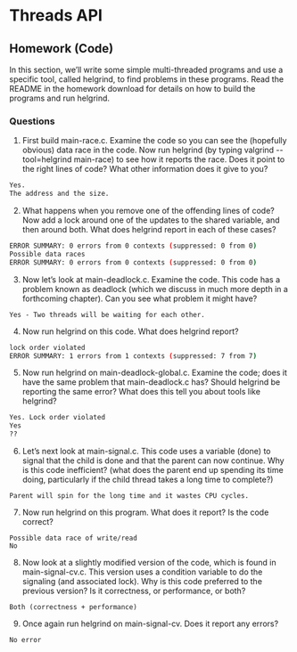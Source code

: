# Threads API 

## Homework (Code)
In this section, we’ll write some simple multi-threaded programs and use a specific tool, called helgrind, to find problems in these programs. Read the README in the homework download for details on how to build the programs and run helgrind.

### Questions
1. First build main-race.c. Examine the code so you can see the (hopefully obvious) data race in the code. Now run helgrind (by typing valgrind --tool=helgrind main-race) to see how it reports the race. Does it point to the right lines of code? What other information does it give to you?

```sh
Yes.
The address and the size.
```

2. What happens when you remove one of the offending lines of code? Now
add a lock around one of the updates to the shared variable, and then around
both. What does helgrind report in each of these cases?
```sh
ERROR SUMMARY: 0 errors from 0 contexts (suppressed: 0 from 0)
Possible data races 
ERROR SUMMARY: 0 errors from 0 contexts (suppressed: 0 from 0)
```

3. Now let’s look at main-deadlock.c. Examine the code. This code has a problem known as deadlock (which we discuss in much more depth in a forthcoming chapter). Can you see what problem it might have? 
```
Yes - Two threads will be waiting for each other. 
```

4. Now run helgrind on this code. What does helgrind report?
```sh
lock order violated
ERROR SUMMARY: 1 errors from 1 contexts (suppressed: 7 from 7)
```

5. Now run helgrind on main-deadlock-global.c. Examine the code; does it have the same problem that main-deadlock.c has? Should helgrind be reporting the same error? What does this tell you about tools like helgrind?
```sh
Yes. Lock order violated
Yes
??
```

6. Let’s next look at main-signal.c. This code uses a variable (done) to signal that the child is done and that the parent can now continue. Why is this code inefficient? (what does the parent end up spending its time doing, particularly if the child thread takes a long time to complete?)
```
Parent will spin for the long time and it wastes CPU cycles. 
```

7. Now run helgrind on this program. What does it report? Is the code correct?
```
Possible data race of write/read 
No
```

8. Now look at a slightly modified version of the code, which is found in main-signal-cv.c. This version uses a condition variable to do the signaling (and associated lock). Why is this code preferred to the previous version? Is it correctness, or performance, or both?
```
Both (correctness + performance)
```

9. Once again run helgrind on main-signal-cv. Does it report any errors?
```
No error 
```
